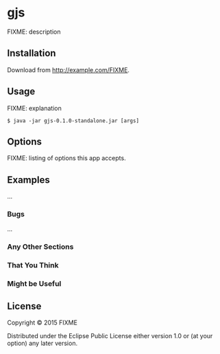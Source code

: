 # gjs

FIXME: description

## Installation

Download from http://example.com/FIXME.

## Usage

FIXME: explanation

    $ java -jar gjs-0.1.0-standalone.jar [args]

## Options

FIXME: listing of options this app accepts.

## Examples

...

### Bugs

...

### Any Other Sections
### That You Think
### Might be Useful

## License

Copyright © 2015 FIXME

Distributed under the Eclipse Public License either version 1.0 or (at
your option) any later version.
